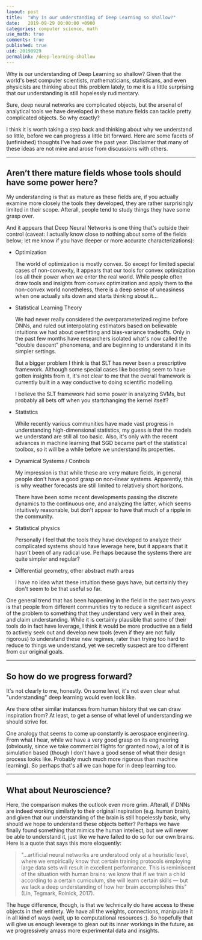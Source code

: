 ```yaml
---
layout: post
title:  "Why is our understanding of Deep Learning so shallow?"
date:   2019-09-29 00:00:00 +0900
categories: computer science, math
use_math: true
comments: true
published: true
uid: 20190929
permalink: /deep-learning-shallow
---
```


Why is our understanding of Deep Learning so shallow?
Given that the world's best computer scientists, mathematicians, statisticans, and even physicists are thinking about this problem lately,
to me it is a little surprising that our understanding is still hopelessly rudimentary. 

Sure, deep neural networks are complicated objects, but the arsenal of analytical tools we have developed in these mature fields
can tackle pretty complicated objects. So why exactly?

I think it is worth taking a step back and thinking about why we understand so little, before we can progress a little bit forward.
Here are some facets of (unfinished) thoughts I've had over the past year. Disclaimer that many of these ideas are not mine and 
arose from discussions with others.

-------

## Aren’t there mature fields whose tools should have some power here?

My understanding is that as mature as these fields are, if you actually examine more closely the tools they developed,
they are rather surprisingly limited in their scope. Afterall, people tend to study things they have some grasp over.

And it appears that Deep Neural Networks is one thing that's outside their control (caveat: I actually know close to nothing about
some of the fields below; let me know if you have deeper or more accurate characterizations):

* Optimization
  
  The world of optimization is mostly convex. So except for limited special cases of non-convexity, it appears that
  our tools for convex optimization los all their power when we enter the real world. While people often draw tools and insights from convex optimization and apply
  them to the non-convex world nonetheless, there is a deep sense of uneasiness when one actually sits down and starts thinking about it...

* Statistical Learning Theory
  
  We had never really considered the overparameterized regime before DNNs, and ruled out interpolating estimators based on
  believable intuitions we had about overfitting and bias-variance tradeoffs. Only in the past few months have researchers isolated what's now called the "double descent" phenomena, and are beginning to understand it in its simpler settings.
  
  But a bigger problem I think is that SLT has never been a prescriptive framework.
  Although some special cases like boosting seem to have gotten insights from it, it's not clear to me that
  the overall framework is currently built in a way conductive to doing scientific modelling. 
  
  I believe the SLT framework had some power in analyzing SVMs, but probably all bets off when you startchanging the kernel itself?
        
* Statistics
  
  While recently various communities have made vast progress in understanding high-dimensional statistics, my guess is that
  the models we understand are still all too basic. 
  Also, it's only with the recent advances in machine learning that SGD became part of the statistical toolbox,
  so it will be a while before we understand its properties.
  
* Dynamical Systems / Controls
   
  My impression is that while these are very mature fields, in general people don't have a good grasp on non-linear systems.
  Apparently, this is why weather forecasts are still limited to relatively short horizons.
  
  There have been some recent developments passing the discrete dynamics to the continuous one, and analyzing the latter,
  which seems intuitively reasonable, but don't appear to have that much of a ripple in the community.
 
* Statistical physics
  
  Personally I feel that the tools they have developed to analyze their complicated systems should have leverage here, but it appears
  that it hasn't been of any radical use.
  Perhaps because the systems there are quite simpler and regular?
        
* Differential geometry, other abstract math areas
 
  I have no idea what these intuition these guys have, but certainly they don't seem to be that useful so far.


One general trend that has been happening in the field in the past two years is that people from different communities
try to reduce a significant aspect of the problem to something that they understand very well in their area, and claim understanding. While it is certainly plausible that some of their tools do in fact have leverage, I think it would be more productive as a field to actively seek out and develop new tools (even if they are not fully rigorous) to understand these new regimes, rater than trying too hard to reduce to things we understand, yet we secretly suspect are too different from our original goals.

-------

## So how do we progress forward?

It's not clearly to me, honestly. 
On some level, it's not even clear what "understanding" deep learning would even look like. 

Are there other similar instances from human history that we can draw inspiration from?
At least, to get a sense of what level of understanding we should strive for.

One analogy that seems to come up constantly is aerospace engineering. 
From what I hear, while we have a very good grasp on its engineering (obviously, since we take commercial flights for granted now), 
a lot of it is simulation based (though I don't have a good sense of what their design process looks like. Probably much much more rigorous than machine learning). So perhaps that's all we can hope for in deep learning too.

-------

## What about Neuroscience?

Here, the comparison makes the outlook even more grim.
Afterall, if DNNs are indeed working similarly to their original inspiration (e.g. human brain), and given that our understanding of
the brain is still hopelessly basic, why should we hope to understand these objects better?
Perhaps we have finally found something that mimics the human intellect, but we will never be able to understand it, just like we have failed to do so for our own brains.
Here is a quote that says this more eloquently:
> "...artificial neural networks are understood only at a heuristic level, where we empirically know that
> certain training protocols employing large data sets will result in excellent performance. This is reminiscent of the
> situation with human brains: we know that if we train a child according to a certain curriculum, she will learn
> certain skills — but we lack a deep understanding of how her brain accomplishes this" (Lin, Tegmark, Rolnick, 2017).

The huge difference, though, is that we technically do have access to these objects in their entirety.
We have all the weights, connections, manipulate it in all kind of ways (well, up to computational resources :). So hopefully that will give us enough
leverage to glean out its inner workings in the future, as we progressively amass more experimental data and insights.

